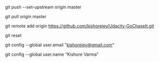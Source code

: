 git push --set-upstream origin master

git pull origin master

git remote add origin https://github.com/kishoreiey/Udacity-GoChaseIt.git

git reset

git config --global user.email "kishoreiey@gmail.com"

git config --global user.name "Kishore Varma"

